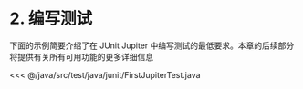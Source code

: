 # 2. 编写测试

下面的示例简要介绍了在 JUnit Jupiter 中编写测试的最低要求。本章的后续部分将提供有关所有可用功能的更多详细信息

<<< @/java/src/test/java/junit/FirstJupiterTest.java
